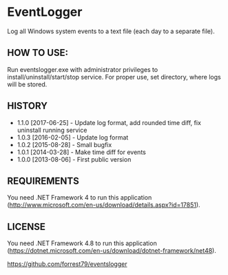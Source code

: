 # EventLogger

Log all Windows system events to a text file (each day to a separate file).


## HOW TO USE:

Run eventslogger.exe with administrator privileges to install/uninstall/start/stop service. For proper use, set directory, where logs will be stored.


## HISTORY

- 1.1.0 [2017-06-25] - Update log format, add rounded time diff, fix uninstall running service
- 1.0.3 [2016-02-05] - Update log format
- 1.0.2 [2015-08-28] - Small bugfix
- 1.0.1 [2014-03-28] - Make time diff for events
- 1.0.0 [2013-08-06] - First public version


## REQUIREMENTS

You need .NET Framework 4 to run this application (http://www.microsoft.com/en-us/download/details.aspx?id=17851).


## LICENSE

You need .NET Framework 4.8 to run this application (https://dotnet.microsoft.com/en-us/download/dotnet-framework/net48).


https://github.com/forrest79/eventslogger
